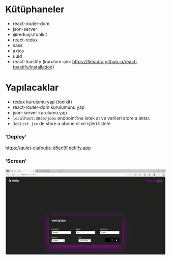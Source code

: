 # Kütüphaneler

- react-router-dom
- json-server
- @reduxjs/toolkit
- react-redux
- sass
- axios
- uuid
- react-toastify (kurulum için: https://fkhadra.github.io/react-toastify/installation)

# Yapılacaklar

- redux kurulumu yap (toolkit)
- react-router-dom kurulumunu yap
- json-server kurulumu yap
- `localhost:3030/jobs` endpoint'ine istek at ve verileri store a aktar.
- `JobList.jsx` de store a abone ol ve işleri listele

### 'Deploy'

https://quiet-clafoutis-d5ec9f.netlify.app

### 'Screen'

![](job.gif)

